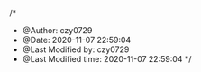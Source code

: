 /*
 * @Author: czy0729
 * @Date: 2020-11-07 22:59:04
 * @Last Modified by:   czy0729
 * @Last Modified time: 2020-11-07 22:59:04
 */
